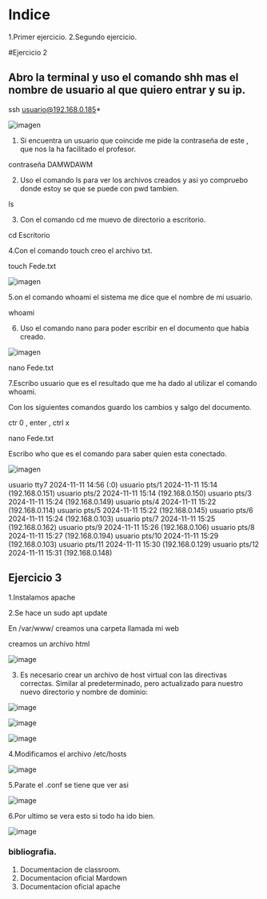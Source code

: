 # Indice
1.Primer ejercicio.
2.Segundo ejercicio.



#Ejercicio 2

## Abro la terminal y uso el comando shh mas el nombre de usuario al que quiero entrar y su ip.


ssh usuario@192.168.0.185*


![imagen](https://github.com/user-attachments/assets/a9132af3-d0c2-4e4b-83d7-fbb553b065bb)



1. Si encuentra un usuario que coincide me pide la contraseña de este , que nos la ha facilitado el profesor.


contraseña DAMWDAWM


2. Uso el comando ls para ver los archivos creados y asi yo compruebo donde estoy se que se puede con pwd tambien.


ls 


3. Con el comando cd me muevo de directorio a escritorio.


cd Escritorio


 4.Con el comando touch creo el archivo txt.


touch Fede.txt


![imagen](https://github.com/user-attachments/assets/f2c1c266-5975-4919-9c8f-df134f918884)



5.on el comando whoami el sistema me dice que el nombre de mi usuario.


whoami


6. Uso el comando nano para poder escribir en el documento que habia creado.


![imagen](https://github.com/user-attachments/assets/a9b265e2-caf4-43db-9ac6-937b793c7c9d)



nano Fede.txt


7.Escribo usuario que es el resultado que me ha dado al utilizar el comando whoami.


Con los siguientes comandos guardo los cambios y salgo del documento.


ctr 0 , enter , ctrl x


nano Fede.txt


Escribo who que es el comando para saber quien esta conectado.


![imagen](https://github.com/user-attachments/assets/4fe4796a-ed66-4d4a-a4bd-187b245898d1)



usuario  tty7         2024-11-11 14:56 (:0)
usuario  pts/1        2024-11-11 15:14 (192.168.0.151)
usuario  pts/2        2024-11-11 15:14 (192.168.0.150)
usuario  pts/3        2024-11-11 15:24 (192.168.0.149)
usuario  pts/4        2024-11-11 15:22 (192.168.0.114)
usuario  pts/5        2024-11-11 15:22 (192.168.0.145)
usuario  pts/6        2024-11-11 15:24 (192.168.0.103)
usuario  pts/7        2024-11-11 15:25 (192.168.0.162)
usuario  pts/9        2024-11-11 15:26 (192.168.0.106)
usuario  pts/8        2024-11-11 15:27 (192.168.0.194)
usuario  pts/10       2024-11-11 15:29 (192.168.0.103)
usuario  pts/11       2024-11-11 15:30 (192.168.0.129)
usuario  pts/12       2024-11-11 15:31 (192.168.0.148)


## Ejercicio 3

1.Instalamos apache

2.Se hace un sudo apt update 

 En /var/www/ creamos una carpeta llamada mi web

 creamos un archivo html

 ![image](https://github.com/user-attachments/assets/918d450e-ada5-4db8-b900-c099bb055aa3)

 
3. Es necesario crear un archivo de host virtual con las directivas correctas.
Similar al predeterminado, pero actualizado para nuestro nuevo directorio y nombre de dominio:

![image](https://github.com/user-attachments/assets/474da06f-0d8c-4b2f-89f3-40e9d6fe0561)

![image](https://github.com/user-attachments/assets/0c29859a-d662-4caf-b865-71d71dd303b7)


![image](https://github.com/user-attachments/assets/df87321b-37b8-46ec-b9bf-0b392778c526)

 4.Modificamos el archivo /etc/hosts

![image](https://github.com/user-attachments/assets/655bb298-cc99-460b-8c29-5714e487a121)

5.Parate el .conf se tiene que ver asi 

![image](https://github.com/user-attachments/assets/f79ffe27-059d-4153-9276-bc191c2ef78b)


6.Por ultimo se vera esto si todo ha ido bien.

![image](https://github.com/user-attachments/assets/386f2e92-dbb0-4dec-b81b-9c6ed9f3b9b5)

### bibliografia.
1. Documentacion de classroom.
2. Documentacion oficial Mardown
3. Documentacion oficial apache

